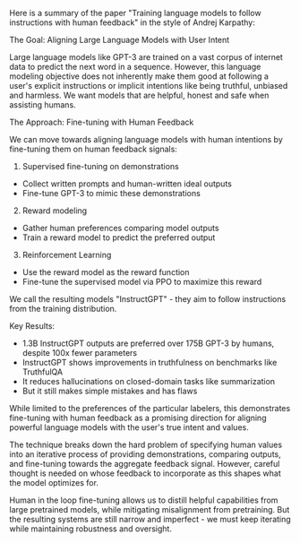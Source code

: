 Here is a summary of the paper "Training language models to follow instructions with human feedback" in the style of Andrej Karpathy:

The Goal: Aligning Large Language Models with User Intent

Large language models like GPT-3 are trained on a vast corpus of internet data to predict the next word in a sequence. However, this language modeling objective does not inherently make them good at following a user's explicit instructions or implicit intentions like being truthful, unbiased and harmless. We want models that are helpful, honest and safe when assisting humans.

The Approach: Fine-tuning with Human Feedback

We can move towards aligning language models with human intentions by fine-tuning them on human feedback signals:

1) Supervised fine-tuning on demonstrations 
- Collect written prompts and human-written ideal outputs 
- Fine-tune GPT-3 to mimic these demonstrations

2) Reward modeling
- Gather human preferences comparing model outputs
- Train a reward model to predict the preferred output

3) Reinforcement Learning 
- Use the reward model as the reward function
- Fine-tune the supervised model via PPO to maximize this reward

We call the resulting models "InstructGPT" - they aim to follow instructions from the training distribution.

Key Results:

- 1.3B InstructGPT outputs are preferred over 175B GPT-3 by humans, despite 100x fewer parameters
- InstructGPT shows improvements in truthfulness on benchmarks like TruthfulQA
- It reduces hallucinations on closed-domain tasks like summarization
- But it still makes simple mistakes and has flaws

While limited to the preferences of the particular labelers, this demonstrates fine-tuning with human feedback as a promising direction for aligning powerful language models with the user's true intent and values.

The technique breaks down the hard problem of specifying human values into an iterative process of providing demonstrations, comparing outputs, and fine-tuning towards the aggregate feedback signal. However, careful thought is needed on whose feedback to incorporate as this shapes what the model optimizes for.

Human in the loop fine-tuning allows us to distill helpful capabilities from large pretrained models, while mitigating misalignment from pretraining. But the resulting systems are still narrow and imperfect - we must keep iterating while maintaining robustness and oversight.
